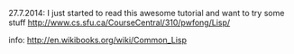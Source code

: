 27.7.2014: I just started to read this awesome tutorial and want to try some stuff http://www.cs.sfu.ca/CourseCentral/310/pwfong/Lisp/

info:
http://en.wikibooks.org/wiki/Common_Lisp
